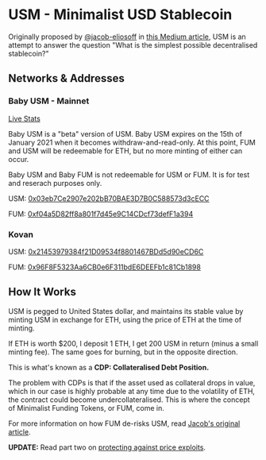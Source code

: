 # USM - Minimalist USD Stablecoin

Originally proposed by [@jacob-eliosoff](https://github.com/jacob-eliosoff) in [this Medium article](https://medium.com/@jacob.eliosoff/whats-the-simplest-possible-decentralized-stablecoin-4a25262cf5e8), USM is an attempt to answer the question "What is the simplest possible decentralised stablecoin?"

## Networks & Addresses

### Baby USM - Mainnet

[Live Stats](https://usmfum.github.io/USM-Stats/)

Baby USM is a "beta" version of USM. Baby USM expires on the 15th of January 2021 when it becomes withdraw-and-read-only. At this point, FUM and USM will be redeemable for ETH, but no more minting of either can occur.

Baby USM and Baby FUM is not redeemable for USM or FUM. It is for test and reserach purposes only.

USM: [0x03eb7Ce2907e202bB70BAE3D7B0C588573d3cECC](https://etherscan.io/address/0x03eb7Ce2907e202bB70BAE3D7B0C588573d3cECC)

FUM: [0xf04a5D82ff8a801f7d45e9C14CDcf73defF1a394](https://etherscan.io/address/0xf04a5D82ff8a801f7d45e9C14CDcf73defF1a394)

### Kovan

USM: [0x21453979384f21D09534f8801467BDd5d90eCD6C](https://kovan.etherscan.io/address/0x21453979384f21D09534f8801467BDd5d90eCD6C)

FUM: [0x96F8F5323Aa6CB0e6F311bdE6DEEFb1c81Cb1898](https://kovan.etherscan.io/address/0x96F8F5323Aa6CB0e6F311bdE6DEEFb1c81Cb1898)

## How It Works

USM is pegged to United States dollar, and maintains its stable value by minting USM in exchange for ETH, using the price of ETH at the time of minting.

If ETH is worth $200, I deposit 1 ETH, I get 200 USM in return (minus a small minting fee). The same goes for burning, but in the opposite direction.

This is what's known as a **CDP: Collateralised Debt Position.**

The problem with CDPs is that if the asset used as collateral drops in value, which in our case is highly probable at any time due to the volatility of ETH, the contract could become undercollateralised. This is where the concept of Minimalist Funding Tokens, or FUM, come in.

For more information on how FUM de-risks USM, read [Jacob's original article](https://medium.com/@jacob.eliosoff/whats-the-simplest-possible-decentralized-stablecoin-4a25262cf5e8).

**UPDATE:** Read part two on [protecting against price exploits](https://medium.com/@jacob.eliosoff/usm-minimalist-stablecoin-part-2-protecting-against-price-exploits-a16f55408216).
